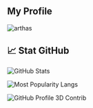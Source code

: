 ## My Profile


![arthas](https://github.com/user-attachments/assets/38928f45-17ad-4fa4-bdf1-8c54a8ec9436)



## 📈 Stat GitHub
![GitHub Stats](https://github-readme-stats.vercel.app/api?username=cvrseq&show_icons=true&theme=blueberry&bg_color=00000000&border_color=4FC3F7)

![Most Popularity Langs](https://github-readme-stats.vercel.app/api/top-langs/?username=cvrseq&layout=compact&theme=blueberry&bg_color=00000000&border_color=4FC3F7)

![GitHub Profile 3D Contrib](./profile-night-view.svg)





